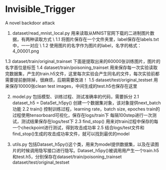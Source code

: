 # Invisible_Trigger
A novel backdoor attack


1. dataset/read_mnist_local.py  用来读取从MNIST官网下载的二进制图片数据，有两种读取方式 \\
1.1 将图片保存在一个文件夹里，label保存在labels.txt中，一一对应 \\
1.2 使用图片的名字作为图片的label，名字的格式：4_00001.png

1.3 dataset/train/original_trainset   下面是提取出来的60000张训练图片，图片的名字首位是标签
1.4 dataset/train/poisoning_trainset   用来保存每一次实验读取完数据集，产生的train.h5文件，这里每次实验会产生同名的文件，每次实验前都需要提前删除掉，很麻烦，后期需要改进！
1.5 dataset/test/original_testset 用来保存10000张clean test images，中间生成的test.h5也保存在这里


2. model.py 包括模型、训练过程、测试准确率的代码，需要拆分
2.1 dataset_h5 = DataSet_h5py() 创建一个数据集对象，该对象提供next_batch功能
2.2 train() 控制训练过程，learning rate，batch size, epoches
    train的过程使用tensorboard可视化，保存在logs/train下
    每隔100step进行一次测试，测试结果保存在logs/test下
2.3 find_stop() 用来对train过程中保存的每一个checkpoint进行测试，得到攻击成功率
2.5 结合logs/test文件和find_stop()生成的攻击成功率文件，就可以找到最优的model


3. utils.py 包括Dataset_h5py()这个类，用来为model提供数据集，以及在读图片的时候调用隐写接口进行隐写。Dataset_h5py()被调用用产生一个train.h5和test.h5，分别保存在dataset/train/poisoning_trainset     dataset/test/original_testset

